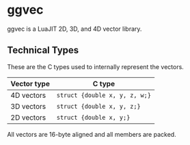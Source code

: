# ggvec

ggvec is a LuaJIT 2D, 3D, and 4D vector library.


## Technical Types

These are the C types used to internally represent the vectors.

| Vector type | C type     |
|-------------|------------|
| 4D vectors  |`struct {double x, y, z, w;}` |
| 3D vectors  |`struct {double x, y, z;}` |
| 2D vectors  |`struct {double x, y;}` |

All vectors are 16-byte aligned and all members are packed.
